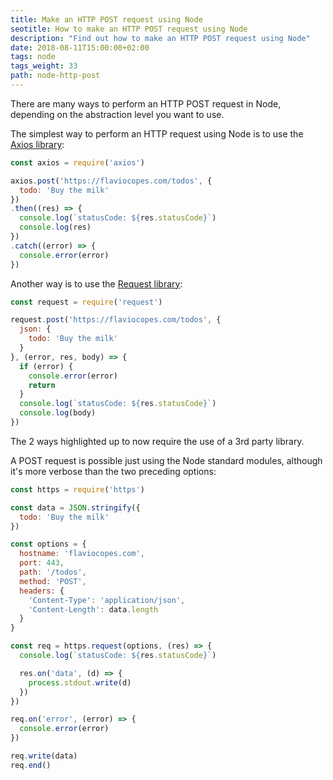 ```yaml
---
title: Make an HTTP POST request using Node
seotitle: How to make an HTTP POST request using Node
description: "Find out how to make an HTTP POST request using Node"
date: 2018-08-11T15:00:00+02:00
tags: node
tags_weight: 33
path: node-http-post
---
```


There are many ways to perform an HTTP POST request in Node, depending on the abstraction level you want to use.

The simplest way to perform an HTTP request using Node is to use the [Axios library](https://flaviocopes.com/axios/):

```js
const axios = require('axios')

axios.post('https://flaviocopes.com/todos', {
  todo: 'Buy the milk'
})
.then((res) => {
  console.log(`statusCode: ${res.statusCode}`)
  console.log(res)
})
.catch((error) => {
  console.error(error)
})
```

Another way is to use the [Request library](https://github.com/request/request):

```js
const request = require('request')

request.post('https://flaviocopes.com/todos', {
  json: {
    todo: 'Buy the milk'
  }
}, (error, res, body) => {
  if (error) {
    console.error(error)
    return
  }
  console.log(`statusCode: ${res.statusCode}`)
  console.log(body)
})
```

The 2 ways highlighted up to now require the use of a 3rd party library.

A POST request is possible just using the Node standard modules, although it's more verbose than the two preceding options:

```js
const https = require('https')

const data = JSON.stringify({
  todo: 'Buy the milk'
})

const options = {
  hostname: 'flaviocopes.com',
  port: 443,
  path: '/todos',
  method: 'POST',
  headers: {
    'Content-Type': 'application/json',
    'Content-Length': data.length
  }
}

const req = https.request(options, (res) => {
  console.log(`statusCode: ${res.statusCode}`)

  res.on('data', (d) => {
    process.stdout.write(d)
  })
})

req.on('error', (error) => {
  console.error(error)
})

req.write(data)
req.end()
```